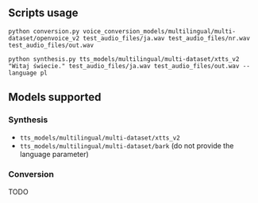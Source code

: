 ## Scripts usage
```
python conversion.py voice_conversion_models/multilingual/multi-dataset/openvoice_v2 test_audio_files/ja.wav test_audio_files/nr.wav test_audio_files/out.wav

python synthesis.py tts_models/multilingual/multi-dataset/xtts_v2 "Witaj świecie." test_audio_files/ja.wav test_audio_files/out.wav --language pl
```

## Models supported
### Synthesis
- `tts_models/multilingual/multi-dataset/xtts_v2`
- `tts_models/multilingual/multi-dataset/bark` (do not provide the language parameter)

### Conversion
TODO